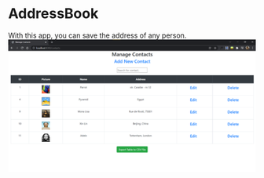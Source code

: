 # AddressBook

With this app, you can save the address of any person.
![alt text](https://github.com/teomdn01/AddressBook/blob/master/readme-images/contacts.png?raw=true)
